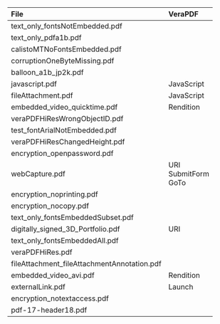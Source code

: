 |File|VeraPDF|
|:--|:--|
|text_only_fontsNotEmbedded.pdf||
|text_only_pdfa1b.pdf||
|calistoMTNoFontsEmbedded.pdf||
|corruptionOneByteMissing.pdf||
|balloon_a1b_jp2k.pdf||
|javascript.pdf|JavaScript|
|fileAttachment.pdf|JavaScript|
|embedded_video_quicktime.pdf|Rendition|
|veraPDFHiResWrongObjectID.pdf||
|test_fontArialNotEmbedded.pdf||
|veraPDFHiResChangedHeight.pdf||
|encryption_openpassword.pdf||
|webCapture.pdf|URI<br>SubmitForm<br>GoTo|
|encryption_noprinting.pdf||
|encryption_nocopy.pdf||
|text_only_fontsEmbeddedSubset.pdf||
|digitally_signed_3D_Portfolio.pdf|URI|
|text_only_fontsEmbeddedAll.pdf||
|veraPDFHiRes.pdf||
|fileAttachment_fileAttachmentAnnotation.pdf||
|embedded_video_avi.pdf|Rendition|
|externalLink.pdf|Launch|
|encryption_notextaccess.pdf||
|pdf-17-header18.pdf||
